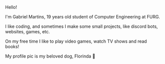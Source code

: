 Hello!


I'm Gabriel Martins, 19 years old student of Computer Engineering at FURG.

I like coding, and sometimes I make some small projects, like discord bots, websites, games, etc.

On my free time I like to play video games, watch TV shows and read books!

My profile pic is my beloved dog, Florinda 🥰
